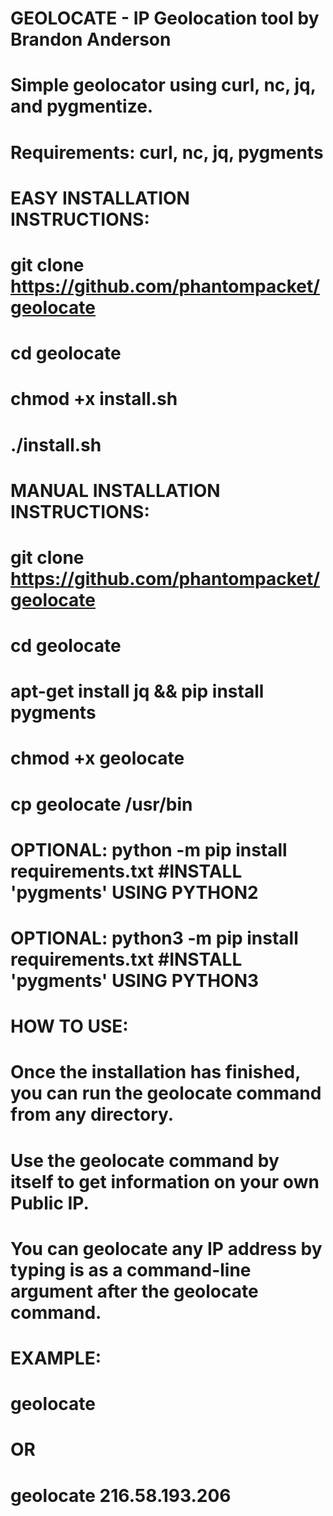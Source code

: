# GEOLOCATE - IP Geolocation tool by Brandon Anderson
# Simple geolocator using curl, nc, jq, and pygmentize. 
#
#
# Requirements: curl, nc, jq, pygments
#
#
# EASY INSTALLATION INSTRUCTIONS:
# git clone https://github.com/phantompacket/geolocate
# cd geolocate
# chmod +x install.sh
# ./install.sh
#
#
# MANUAL INSTALLATION INSTRUCTIONS:
# git clone https://github.com/phantompacket/geolocate
# cd geolocate
# apt-get install jq && pip install pygments
# chmod +x geolocate
# cp geolocate /usr/bin
# OPTIONAL: python -m pip install requirements.txt     #INSTALL 'pygments' USING PYTHON2
# OPTIONAL: python3 -m pip install requirements.txt    #INSTALL 'pygments' USING PYTHON3
#
#
# HOW TO USE:
# Once the installation has finished, you can run the geolocate command from any directory.
# Use the geolocate command by itself to get information on your own Public IP.
# You can geolocate any IP address by typing is as a command-line argument after the geolocate command.
# 
# EXAMPLE:
# geolocate
# OR
# geolocate 216.58.193.206

